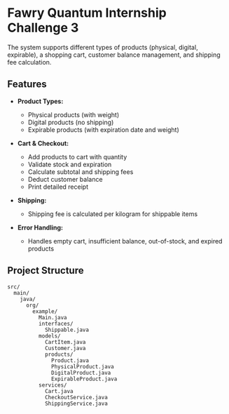 # Fawry Quantum Internship Challenge 3

The system supports different types of products (physical, digital, expirable), a shopping cart, customer balance management, and shipping fee calculation.

## Features

- **Product Types:**  
  - Physical products (with weight)
  - Digital products (no shipping)
  - Expirable products (with expiration date and weight)

- **Cart & Checkout:**  
  - Add products to cart with quantity
  - Validate stock and expiration
  - Calculate subtotal and shipping fees
  - Deduct customer balance
  - Print detailed receipt

- **Shipping:**  
  - Shipping fee is calculated per kilogram for shippable items

- **Error Handling:**  
  - Handles empty cart, insufficient balance, out-of-stock, and expired products

## Project Structure

```
src/
  main/
    java/
      org/
        example/
          Main.java
          interfaces/
            Shippable.java
          models/
            CartItem.java
            Customer.java
            products/
              Product.java
              PhysicalProduct.java
              DigitalProduct.java
              ExpirableProduct.java
          services/
            Cart.java
            CheckoutService.java
            ShippingService.java
```
